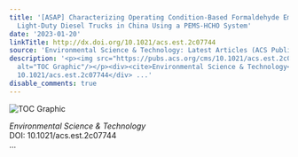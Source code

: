```yaml
---
title: '[ASAP] Characterizing Operating Condition-Based Formaldehyde Emissions of
  Light-Duty Diesel Trucks in China Using a PEMS-HCHO System'
date: '2023-01-20'
linkTitle: http://dx.doi.org/10.1021/acs.est.2c07744
source: 'Environmental Science & Technology: Latest Articles (ACS Publications)'
description: '<p><img src="https://pubs.acs.org/cms/10.1021/acs.est.2c07744/asset/images/medium/es2c07744_0006.gif"
  alt="TOC Graphic"/></p><div><cite>Environmental Science & Technology</cite></div><div>DOI:
  10.1021/acs.est.2c07744</div> ...'
disable_comments: true
---
```

<p><img src="https://pubs.acs.org/cms/10.1021/acs.est.2c07744/asset/images/medium/es2c07744_0006.gif" alt="TOC Graphic"/></p><div><cite>Environmental Science & Technology</cite></div><div>DOI: 10.1021/acs.est.2c07744</div> ...